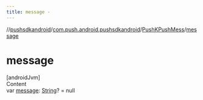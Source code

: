 ```yaml
---
title: message -
---
```

//[pushsdkandroid](../../index.md)/[com.push.android.pushsdkandroid](../index.md)/[PushKPushMess](index.md)/[message](message.md)



# message  
[androidJvm]  
Content  
var [message](message.md): [String](https://kotlinlang.org/api/latest/jvm/stdlib/kotlin/-string/index.html)? = null  



